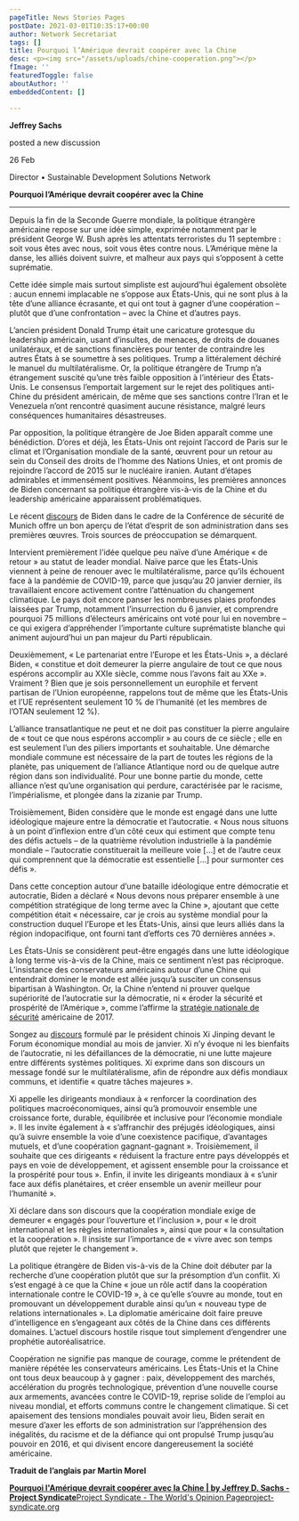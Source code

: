 ```yaml
---
pageTitle: News Stories Pages
postDate: 2021-03-01T10:35:17+00:00
author: Network Secretariat
tags: []
title: Pourquoi l’Amérique devrait coopérer avec la Chine
desc: <p><img src="/assets/uploads/chine-cooperation.png"></p>
fImage: ''
featuredToggle: false
aboutAuthor: ''
embeddedContent: []

---
```


**Jeffrey Sachs**

posted a new discussion

26 Feb

Director • Sustainable Development Solutions Network

**Pourquoi l’Amérique devrait coopérer avec la Chine**

***

Depuis la fin de la Seconde Guerre mondiale, la politique étrangère américaine repose sur une idée simple, exprimée notamment par le président George W. Bush après les attentats terroristes du 11 septembre : soit vous êtes avec nous, soit vous êtes contre nous. L’Amérique mène la danse, les alliés doivent suivre, et malheur aux pays qui s’opposent à cette suprématie.

  
 

Cette idée simple mais surtout simpliste est aujourd’hui également obsolète : aucun ennemi implacable ne s’oppose aux États-Unis, qui ne sont plus à la tête d’une alliance écrasante, et qui ont tout à gagner d’une coopération – plutôt que d’une confrontation – avec la Chine et d’autres pays.

  
 

L’ancien président Donald Trump était une caricature grotesque du leadership américain, usant d’insultes, de menaces, de droits de douanes unilatéraux, et de sanctions financières pour tenter de contraindre les autres États à se soumettre à ses politiques. Trump a littéralement déchiré le manuel du multilatéralisme. Or, la politique étrangère de Trump n’a étrangement suscité qu’une très faible opposition à l’intérieur des États-Unis. Le consensus l’emportait largement sur le rejet des politiques anti-Chine du président américain, de même que ses sanctions contre l’Iran et le Venezuela n’ont rencontré quasiment aucune résistance, malgré leurs conséquences humanitaires désastreuses.

  
 

Par opposition, la politique étrangère de Joe Biden apparaît comme une bénédiction. D’ores et déjà, les États-Unis ont rejoint l’accord de Paris sur le climat et l’Organisation mondiale de la santé, œuvrent pour un retour au sein du Conseil des droits de l’homme des Nations Unies, et ont promis de rejoindre l’accord de 2015 sur le nucléaire iranien. Autant d’étapes admirables et immensément positives. Néanmoins, les premières annonces de Biden concernant sa politique étrangère vis-à-vis de la Chine et du leadership américaine apparaissent problématiques.

  
 

Le récent [discours](https://sdsn.mobilize.io/links?lid=c7yjmooUhWRpDbOayxWGWQ&token=aKB3ZMNU-9CyW-rVEOrtUA&url=https%3A%2F%2Fwww.whitehouse.gov%2Fbriefing-room%2Fspeeches-remarks%2F2021%2F02%2F19%2Fremarks-by-president-biden-at-the-2021-virtual-munich-security-conference%2F) de Biden dans le cadre de la Conférence de sécurité de Munich offre un bon aperçu de l’état d’esprit de son administration dans ses premières œuvres. Trois sources de préoccupation se démarquent.

  
 

Intervient premièrement l’idée quelque peu naïve d’une Amérique « de retour » au statut de leader mondial. Naïve parce que les États-Unis viennent à peine de renouer avec le multilatéralisme, parce qu’ils échouent face à la pandémie de COVID-19, parce que jusqu’au 20 janvier dernier, ils travaillaient encore activement contre l’atténuation du changement climatique. Le pays doit encore panser les nombreuses plaies profondes laissées par Trump, notamment l’insurrection du 6 janvier, et comprendre pourquoi 75 millions d’électeurs américains ont voté pour lui en novembre – ce qui exigera d’appréhender l’importante culture suprématiste blanche qui animent aujourd’hui un pan majeur du Parti républicain.

  
 

Deuxièmement, « Le partenariat entre l’Europe et les États-Unis », a déclaré Biden, « constitue et doit demeurer la pierre angulaire de tout ce que nous espérons accomplir au XXIe siècle, comme nous l’avons fait au XXe ». Vraiment ? Bien que je sois personnellement un europhile et fervent partisan de l’Union européenne, rappelons tout de même que les États-Unis et l’UE représentent seulement 10 % de l’humanité (et les membres de l’OTAN seulement 12 %).

  
 

L’alliance transatlantique ne peut et ne doit pas constituer la pierre angulaire de « tout ce que nous espérons accomplir » au cours de ce siècle ; elle en est seulement l’un des piliers importants et souhaitable. Une démarche mondiale commune est nécessaire de la part de toutes les régions de la planète, pas uniquement de l’alliance Atlantique nord ou de quelque autre région dans son individualité. Pour une bonne partie du monde, cette alliance n’est qu’une organisation qui perdure, caractérisée par le racisme, l’impérialisme, et plongée dans la zizanie par Trump.

  
 

Troisièmement, Biden considère que le monde est engagé dans une lutte idéologique majeure entre la démocratie et l’autocratie. « Nous nous situons à un point d’inflexion entre d’un côté ceux qui estiment que compte tenu des défis actuels – de la quatrième révolution industrielle à la pandémie mondiale – l’autocratie constituerait la meilleure voie \[…\] et de l’autre ceux qui comprennent que la démocratie est essentielle \[…\] pour surmonter ces défis ».

  
 

Dans cette conception autour d’une bataille idéologique entre démocratie et autocratie, Biden a déclaré « Nous devons nous préparer ensemble à une compétition stratégique de long terme avec la Chine », ajoutant que cette compétition était « nécessaire, car je crois au système mondial pour la construction duquel l’Europe et les États-Unis, ainsi que leurs alliés dans la région indopacifique, ont fourni tant d’efforts ces 70 dernières années ».

  
 

Les États-Unis se considèrent peut-être engagés dans une lutte idéologique à long terme vis-à-vis de la Chine, mais ce sentiment n’est pas réciproque. L’insistance des conservateurs américains autour d’une Chine qui entendrait dominer le monde est allée jusqu’à susciter un consensus bipartisan à Washington. Or, la Chine n’entend ni prouver quelque supériorité de l’autocratie sur la démocratie, ni « éroder la sécurité et prospérité de l’Amérique », comme l’affirme la [stratégie nationale de sécurité](https://sdsn.mobilize.io/links?lid=c7yjmooUhWRpDbOayxWGWQ&token=aKB3ZMNU-9CyW-rVEOrtUA&url=https%3A%2F%2Ftrumpwhitehouse.archives.gov%2Fwp-content%2Fuploads%2F2017%2F12%2FNSS-Final-12-18-2017-0905.pdf) américaine de 2017.

  
 

Songez au [discours](https://sdsn.mobilize.io/links?lid=c7yjmooUhWRpDbOayxWGWQ&token=aKB3ZMNU-9CyW-rVEOrtUA&url=https%3A%2F%2Fweforum.ent.box.com%2Fs%2F7p4cs71tyy60yjbkbelomf02j83cgwor) formulé par le président chinois Xi Jinping devant le Forum économique mondial au mois de janvier. Xi n’y évoque ni les bienfaits de l’autocratie, ni les défaillances de la démocratie, ni une lutte majeure entre différents systèmes politiques. Xi exprime dans son discours un message fondé sur le multilatéralisme, afin de répondre aux défis mondiaux communs, et identifie « quatre tâches majeures ».

  
 

Xi appelle les dirigeants mondiaux à « renforcer la coordination des politiques macroéconomiques, ainsi qu’à promouvoir ensemble une croissance forte, durable, équilibrée et inclusive pour l’économie mondiale ». Il les invite également à « s’affranchir des préjugés idéologiques, ainsi qu’à suivre ensemble la voie d’une coexistence pacifique, d’avantages mutuels, et d’une coopération gagnant-gagnant ». Troisièmement, il souhaite que ces dirigeants « réduisent la fracture entre pays développés et pays en voie de développement, et agissent ensemble pour la croissance et la prospérité pour tous ». Enfin, il invite les dirigeants mondiaux à « s’unir face aux défis planétaires, et créer ensemble un avenir meilleur pour l’humanité ».

  
 

Xi déclare dans son discours que la coopération mondiale exige de demeurer « engagés pour l’ouverture et l’inclusion », pour « le droit international et les règles internationales », ainsi que pour « la consultation et la coopération ». Il insiste sur l’importance de « vivre avec son temps plutôt que rejeter le changement ».

  
 

La politique étrangère de Biden vis-à-vis de la Chine doit débuter par la recherche d’une coopération plutôt que sur la présomption d’un conflit. Xi s’est engagé à ce que la Chine « joue un rôle actif dans la coopération internationale contre le COVID-19 », à ce qu’elle s’ouvre au monde, tout en promouvant un développement durable ainsi qu’un « nouveau type de relations internationales ». La diplomatie américaine doit faire preuve d’intelligence en s’engageant aux côtés de la Chine dans ces différents domaines. L’actuel discours hostile risque tout simplement d’engendrer une prophétie autoréalisatrice.

  
 

Coopération ne signifie pas manque de courage, comme le prétendent de manière répétée les conservateurs américains. Les États-Unis et la Chine ont tous deux beaucoup à y gagner : paix, développement des marchés, accélération du progrès technologique, prévention d’une nouvelle course aux armements, avancées contre le COVID-19, reprise solide de l’emploi au niveau mondial, et efforts communs contre le changement climatique. Si cet apaisement des tensions mondiales pouvait avoir lieu, Biden serait en mesure d’axer les efforts de son administration sur l’appréhension des inégalités, du racisme et de la défiance qui ont propulsé Trump jusqu’au pouvoir en 2016, et qui divisent encore dangereusement la société américaine.

  
 

**Traduit de l’anglais par Martin Morel**

[**Pourquoi l'Amérique devrait coopérer avec la Chine | by Jeffrey D. Sachs - Project Syndicate**Project Syndicate - The World's Opinion Pageproject-syndicate.org](https://app.mobilize.io/widget_clicks/NXQ1IW7GRYFC8TAXVG1OTQ/click?click_source=link_preview&token=aKB3ZMNU-9CyW-rVEOrtUA&url=https%3A%2F%2Fwww.project-syndicate.org%2Fcommentary%2Fbiden-administration-should-pursue-cooperation-with-china-by-jeffrey-d-sachs-2021-02%2Ffrench)